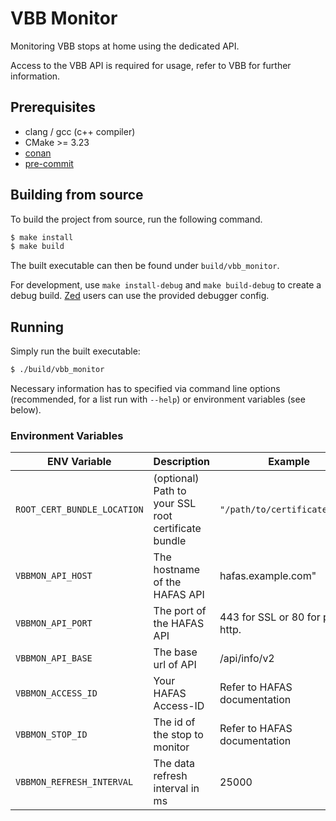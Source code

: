 # VBB Monitor

Monitoring VBB stops at home using the dedicated API.

Access to the VBB API is required for usage, refer to VBB for further information.

## Prerequisites

- clang / gcc (c++ compiler)
- CMake >= 3.23
- [conan](https://conan.io/)
- [pre-commit](https://pre-commit.com)


## Building from source

To build the project from source, run the following command.

```bash
$ make install
$ make build
```

The built executable can then be found under `build/vbb_monitor`.

For development, use `make install-debug` and `make build-debug` to create a debug build. [Zed](https://zed.dev) users can use the provided debugger config.


## Running

Simply run the built executable:

```bash
$ ./build/vbb_monitor
```

Necessary information has to specified via command line options (recommended, for a list run with `--help`) or environment variables (see below).

### Environment Variables

| ENV Variable                | Description                                         | Example                           |
| --------------------------- | --------------------------------------------------- | --------------------------------- |
| `ROOT_CERT_BUNDLE_LOCATION` | (optional) Path to your SSL root certificate bundle | `"/path/to/certificates.pem"`     |
| `VBBMON_API_HOST`           | The hostname of the HAFAS API                       | hafas.example.com"                |
| `VBBMON_API_PORT`           | The port of the HAFAS API                           | 443 for SSL or 80 for plain http. |
| `VBBMON_API_BASE`           | The base url of API                                 | /api/info/v2                      |
| `VBBMON_ACCESS_ID`          | Your HAFAS Access-ID                                | Refer to HAFAS documentation      |
| `VBBMON_STOP_ID`            | The id of the stop to monitor                       | Refer to HAFAS documentation      |
| `VBBMON_REFRESH_INTERVAL`   | The data refresh interval in ms                     | 25000                             |
